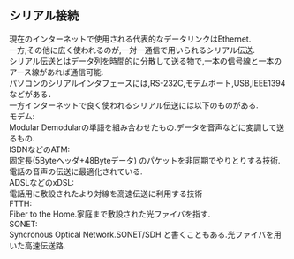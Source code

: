## シリアル接続
現在のインターネットで使用される代表的なデータリンクはEthernet.  
一方,その他に広く使われるのが,一対一通信で用いられるシリアル伝送.  
シリアル伝送とはデータ列を時間的に分散して送る物で,一本の信号線と一本のアース線があれば通信可能.  
パソコンのシリアルインタフェースには,RS-232C,モデムポート,USB,IEEE1394などがある．  
一方インターネットで良く使われるシリアル伝送には以下のものがある.  
モデム:  
Modular Demodularの単語を組み合わせたもの.データを音声などに変調して送るもの.  
ISDNなどのATM:  
固定長(5Byteヘッダ+48Byteデータ) のパケットを非同期でやりとりする技術.電話の音声の伝送に最適化されている.  
ADSLなどのxDSL:  
電話用に敷設されたより対線を高速伝送に利用する技術  
FTTH:  
Fiber to the Home.家庭まで敷設された光ファイバを指す.  
SONET:  
Syncronous Optical Network.SONET/SDH と書くこともある.光ファイバを用いた高速伝送路.  

